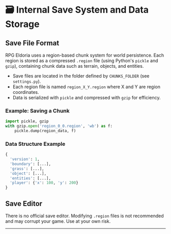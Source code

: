 # 🗃️ Internal Save System and Data Storage

## Save File Format
RPG Eldoria uses a region-based chunk system for world persistence. Each region is stored as a compressed `.region` file (using Python's `pickle` and `gzip`), containing chunk data such as terrain, objects, and entities.

- Save files are located in the folder defined by `CHUNKS_FOLDER` (see `settings.py`).
- Each region file is named `region_X_Y.region` where X and Y are region coordinates.
- Data is serialized with `pickle` and compressed with `gzip` for efficiency.

### Example: Saving a Chunk
```python
import pickle, gzip
with gzip.open('region_0_0.region', 'wb') as f:
    pickle.dump(region_data, f)
```

### Data Structure Example
```python
{
  'version': 1,
  'boundary': [...],
  'grass': [...],
  'object': [...],
  'entities': [...],
  'player': {'x': 100, 'y': 200}
}
```

## Save Editor
There is no official save editor. Modifying `.region` files is not recommended and may corrupt your game. Use at your own risk.

---
